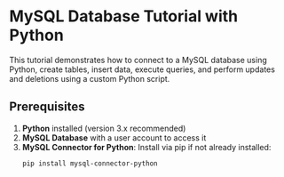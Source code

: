 # MySQL Database Tutorial with Python

This tutorial demonstrates how to connect to a MySQL database using Python, create tables, insert data, execute queries, and perform updates and deletions using a custom Python script.

## Prerequisites

1. **Python** installed (version 3.x recommended)
2. **MySQL Database** with a user account to access it
3. **MySQL Connector for Python**: Install via pip if not already installed:
    ```bash
    pip install mysql-connector-python
    ```
    




